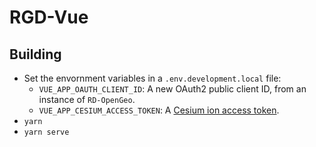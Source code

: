 # RGD-Vue

## Building
* Set the envornment variables in a `.env.development.local` file:
  * `VUE_APP_OAUTH_CLIENT_ID`: A new OAuth2 public client ID, from an instance of `RD-OpenGeo`.
  * `VUE_APP_CESIUM_ACCESS_TOKEN`: A 
    [Cesium ion access token](https://cesium.com/learn/cesiumjs-learn/cesiumjs-quickstart/#step-1-create-an-account-and-get-a-token).
* `yarn`
* `yarn serve`
